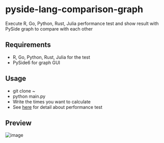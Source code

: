 # pyside-lang-comparison-graph
Execute R, Go, Python, Rust, Julia performance test and show result with PySide graph to compare with each other

## Requirements
* R, Go, Python, Rust, Julia for the test
* PySide6 for graph GUI

## Usage
* git clone ~
* python main.py
* Write the times you want to calculate
* See <a href="https://github.com/yjg30737/high-performance-lang-comparison.git">here</a> for detail about performance test

## Preview

![image](https://user-images.githubusercontent.com/55078043/194742806-3d6da039-1f4e-4751-b120-3f1f0fcacc45.png)
